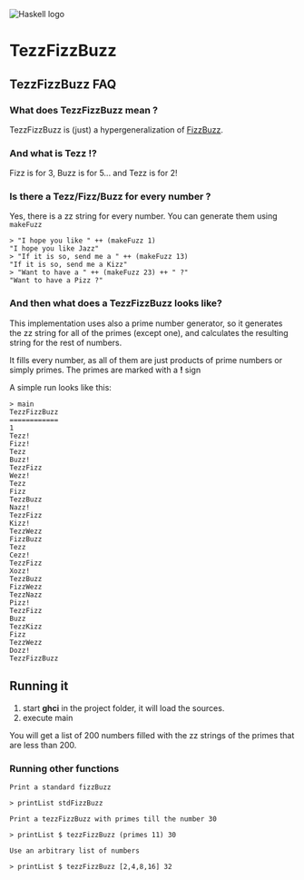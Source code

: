 ![Haskell logo](https://haskell-lang.org/static/img/logo.png?etag=rJR84DMh)

# TezzFizzBuzz

## TezzFizzBuzz FAQ

### What does TezzFizzBuzz mean ?

TezzFizzBuzz is (just) a hypergeneralization of [FizzBuzz](https://github.com/zenware/FizzBuzz). 

### And what is Tezz !?

Fizz is for 3, Buzz is for 5... and Tezz is for 2!

### Is there a Tezz/Fizz/Buzz for every number ?

Yes, there is a zz string for every number. You can generate them using `makeFuzz`

    > "I hope you like " ++ (makeFuzz 1)
    "I hope you like Jazz"
    > "If it is so, send me a " ++ (makeFuzz 13)
    "If it is so, send me a Kizz"
    > "Want to have a " ++ (makeFuzz 23) ++ " ?"
    "Want to have a Pizz ?"

### And then what does a TezzFizzBuzz looks like?

This implementation uses also a prime number generator, so it generates the zz 
string for all of the primes (except one), and calculates the resulting string for 
the rest of numbers. 

It fills every number, as all of them are just products of prime numbers or 
simply primes. The primes are marked with a **!** sign

A simple run looks like this:

    > main
    TezzFizzBuzz
    ============
    1
    Tezz!
    Fizz!
    Tezz
    Buzz!
    TezzFizz
    Wezz!
    Tezz
    Fizz
    TezzBuzz
    Nazz!
    TezzFizz
    Kizz!
    TezzWezz
    FizzBuzz
    Tezz
    Cezz!
    TezzFizz
    Xozz!
    TezzBuzz
    FizzWezz
    TezzNazz
    Pizz!
    TezzFizz
    Buzz
    TezzKizz
    Fizz
    TezzWezz
    Dozz!
    TezzFizzBuzz

## Running it

1. start **ghci** in the project folder, it will load the sources. 
2. execute main 

You will get a list of 200 numbers filled with the zz strings of the primes that
are less than 200.

### Running other functions

    Print a standard fizzBuzz

    > printList stdFizzBuzz  

    Print a tezzFizzBuzz with primes till the number 30

    > printList $ tezzFizzBuzz (primes 11) 30

    Use an arbitrary list of numbers 

    > printList $ tezzFizzBuzz [2,4,8,16] 32
    


